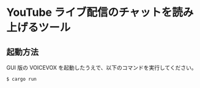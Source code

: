 # YouTube ライブ配信のチャットを読み上げるツール

## 起動方法

GUI 版の VOICEVOX を起動したうえで、以下のコマンドを実行してください。

```bash
$ cargo run
```

